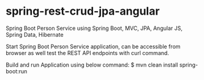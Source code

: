 # spring-rest-crud-jpa-angular
Spring Boot Person Service using Spring Boot, MVC, JPA, Angular JS, Spring Data, Hibernate

Start Spring Boot Person Service application, can be accessible from browser as well test the REST API endpoints with curl command.

Build and run Application using below command:
$ mvn clean install spring-boot:run


